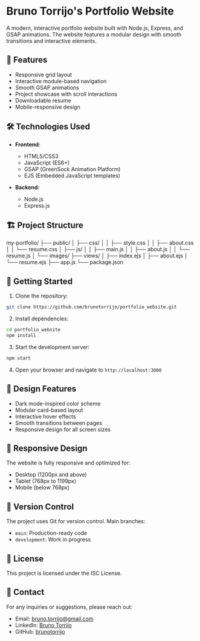 # Bruno Torrijo's Portfolio Website

A modern, interactive portfolio website built with Node.js, Express, and GSAP animations. The website features a modular design with smooth transitions and interactive elements.

## 🚀 Features

- Responsive grid layout
- Interactive module-based navigation
- Smooth GSAP animations
- Project showcase with scroll interactions
- Downloadable resume
- Mobile-responsive design

## 🛠️ Technologies Used

- **Frontend:**
  - HTML5/CSS3
  - JavaScript (ES6+)
  - GSAP (GreenSock Animation Platform)
  - EJS (Embedded JavaScript templates)

- **Backend:**
  - Node.js
  - Express.js

## 🏗️ Project Structure

my-portfolio/
├── public/
│   ├── css/
│   │   ├── style.css
│   │   ├── about.css
│   │   └── resume.css
│   ├── js/
│   │   ├── main.js
│   │   ├── about.js
│   │   └── resume.js
│   └── images/
├── views/
│   ├── index.ejs
│   ├── about.ejs
│   └── resume.ejs
├── app.js
└── package.json

## 🚦 Getting Started

1. Clone the repository:
```bash
git clone https://github.com/brunotorrijo/portfolio_website.git
```

2. Install dependencies:
```bash
cd portfolio_website
npm install
```

3. Start the development server:
```bash
npm start
```

4. Open your browser and navigate to `http://localhost:3000`

## 🎨 Design Features

- Dark mode-inspired color scheme
- Modular card-based layout
- Interactive hover effects
- Smooth transitions between pages
- Responsive design for all screen sizes

## 📱 Responsive Design

The website is fully responsive and optimized for:
- Desktop (1200px and above)
- Tablet (768px to 1199px)
- Mobile (below 768px)

## 🔄 Version Control

The project uses Git for version control. Main branches:
- `main`: Production-ready code
- `development`: Work in progress

## 📄 License

This project is licensed under the ISC License.

## 🤝 Contact

For any inquiries or suggestions, please reach out:
- Email: bruno.torrijo@gmail.com
- LinkedIn: [Bruno Torrijo](https://www.linkedin.com/in/bruno-torrijo-6196331b3/)
- GitHub: [brunotorrijo](https://github.com/brunotorrijo)
```
